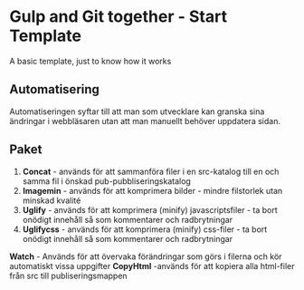 # Gulp and Git together - Start Template
A basic template, just to know how it works

## Automatisering
Automatiseringen syftar till att man som utvecklare kan granska sina ändringar i webbläsaren utan att man manuellt behöver uppdatera sidan. 

## Paket

1. **Concat** - används för att sammanföra filer i en src-katalog till en och samma fil i önskad pub-pubbliseringskatalog
2. **Imagemin** - används för att komprimera bilder - mindre filstorlek utan minskad kvalité 
3. **Uglify** - används för att komprimera (minify) javascriptsfiler - ta bort onödigt innehåll så som kommentarer och radbrytningar 
1. **Uglifycss** - används för att komprimera (minify) css-filer - ta bort onödigt innehåll så som kommentarer och radbrytningar 


**Watch** - Används för att övervaka förändringar som görs i filerna och kör automatiskt vissa uppgifter
**CopyHtml** -används för att kopiera alla html-filer från src till publiseringsmappen


